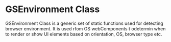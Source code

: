 # GSEnvironment Class

GSEnvironment Class is a generic set of static functions used for detecting browser environment.
It is used rfom GS webComponents t odetermin when to render or show UI elements based on orientation, OS, browser type etc.
